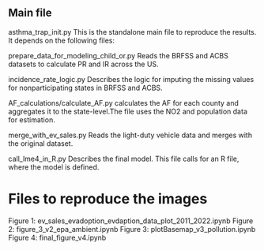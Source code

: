 ## Main file

asthma_trap_init.py 
This is the standalone main file to reproduce the results. It depends on the following files: 

prepare_data_for_modeling_child_or.py
Reads the BRFSS and ACBS datasets to calculate PR and IR across the US. 

incidence_rate_logic.py
Describes the logic for imputing the missing values for nonparticipating states in BRFSS and ACBS. 

AF_calculations/calculate_AF.py
calculates the AF for each county and aggregates it to the state-level.The file uses the NO2 and population data for estimation.  

merge_with_ev_sales.py
Reads the light-duty vehicle data and merges with the original dataset. 

call_lme4_in_R.py
Describes the final model. This file calls for an R file, where the model is defined. 

# Files to reproduce the images
Figure 1: ev_sales_evadoption_evdaption_data_plot_2011_2022.ipynb
Figure 2: figure_3_v2_epa_ambient.ipynb
Figure 3: plotBasemap_v3_pollution.ipynb
Figure 4: final_figure_v4.ipynb






